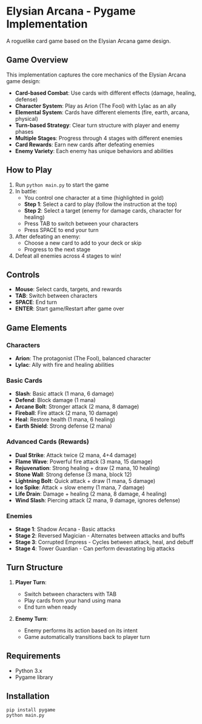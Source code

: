 # Elysian Arcana - Pygame Implementation

A roguelike card game based on the Elysian Arcana game design.

## Game Overview

This implementation captures the core mechanics of the Elysian Arcana game design:

- **Card-based Combat**: Use cards with different effects (damage, healing, defense)
- **Character System**: Play as Arion (The Fool) with Lylac as an ally
- **Elemental System**: Cards have different elements (fire, earth, arcana, physical)
- **Turn-based Strategy**: Clear turn structure with player and enemy phases
- **Multiple Stages**: Progress through 4 stages with different enemies
- **Card Rewards**: Earn new cards after defeating enemies
- **Enemy Variety**: Each enemy has unique behaviors and abilities

## How to Play

1. Run `python main.py` to start the game
2. In battle:
   - You control one character at a time (highlighted in gold)
   - **Step 1**: Select a card to play (follow the instruction at the top)
   - **Step 2**: Select a target (enemy for damage cards, character for healing)
   - Press TAB to switch between your characters
   - Press SPACE to end your turn
3. After defeating an enemy:
   - Choose a new card to add to your deck or skip
   - Progress to the next stage
4. Defeat all enemies across 4 stages to win!

## Controls

- **Mouse**: Select cards, targets, and rewards
- **TAB**: Switch between characters
- **SPACE**: End turn
- **ENTER**: Start game/Restart after game over

## Game Elements

### Characters
- **Arion**: The protagonist (The Fool), balanced character
- **Lylac**: Ally with fire and healing abilities

### Basic Cards
- **Slash**: Basic attack (1 mana, 6 damage)
- **Defend**: Block damage (1 mana)
- **Arcane Bolt**: Stronger attack (2 mana, 8 damage)
- **Fireball**: Fire attack (2 mana, 10 damage)
- **Heal**: Restore health (1 mana, 6 healing)
- **Earth Shield**: Strong defense (2 mana)

### Advanced Cards (Rewards)
- **Dual Strike**: Attack twice (2 mana, 4+4 damage)
- **Flame Wave**: Powerful fire attack (3 mana, 15 damage)
- **Rejuvenation**: Strong healing + draw (2 mana, 10 healing)
- **Stone Wall**: Strong defense (3 mana, block 12)
- **Lightning Bolt**: Quick attack + draw (1 mana, 5 damage)
- **Ice Spike**: Attack + slow enemy (1 mana, 7 damage)
- **Life Drain**: Damage + healing (2 mana, 8 damage, 4 healing)
- **Wind Slash**: Piercing attack (2 mana, 9 damage, ignores defense)

### Enemies
- **Stage 1**: Shadow Arcana - Basic attacks
- **Stage 2**: Reversed Magician - Alternates between attacks and buffs
- **Stage 3**: Corrupted Empress - Cycles between attack, heal, and debuff
- **Stage 4**: Tower Guardian - Can perform devastating big attacks

## Turn Structure

1. **Player Turn**:
   - Switch between characters with TAB
   - Play cards from your hand using mana
   - End turn when ready
   
2. **Enemy Turn**:
   - Enemy performs its action based on its intent
   - Game automatically transitions back to player turn

## Requirements

- Python 3.x
- Pygame library

## Installation

```
pip install pygame
python main.py
```
